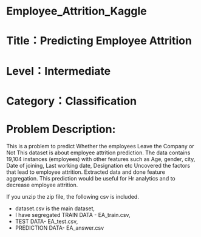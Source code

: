 # Employee_Attrition_Kaggle
# Title：Predicting Employee Attrition
# Level：Intermediate
# Category：Classification
# Problem Description: 
This is a problem to predict Whether the employees Leave the Company or Not
This dataset is about employee attrition prediction. The data contains 19,104 instances  (employees) with other features such as Age, gender, city, Date of joining, Last working date, Designation etc
Uncovered the factors that lead to employee attrition. Extracted data and done feature aggregation.
This prediction would be useful for Hr analytics and to decrease employee attrition.

If you unzip the zip file, the following csv is included. 
* dataset.csv is the main dataset,
* I have segregated TRAIN DATA - EA_train.csv, 
* TEST DATA- EA_test.csv, 
* PREDICTION DATA-  EA_answer.csv
